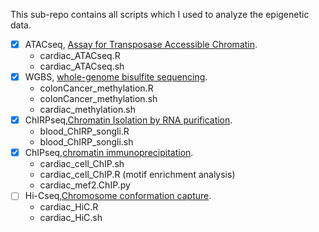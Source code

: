 This sub-repo contains all scripts which I used to analyze the epigenetic data.

- [x] ATACseq, [Assay for Transposase Accessible Chromatin](https://en.wikipedia.org/wiki/ATAC-seq). 
  - cardiac_ATACseq.R
  - cardiac_ATACseq.sh
- [x] WGBS, [whole-genome bisulfite sequencing](https://en.wikipedia.org/wiki/Bisulfite_sequencing).
  - colonCancer_methylation.R
  - colonCancer_methylation.sh
  - cardiac_methylation.sh
- [x] ChIRPseq,[Chromatin Isolation by RNA purification](https://en.wikipedia.org/wiki/ChiRP-Seq).
  - blood_ChIRP_songli.R
  - blood_ChIRP_songli.sh
- [x] ChIPseq,[chromatin immunoprecipitation](https://en.wikipedia.org/wiki/ChIP-sequencing).
  - cardiac_cell_ChIP.sh
  - cardiac_cell_ChIP.R (motif enrichment analysis) 
  - cardiac_mef2.ChIP.py
- [ ] Hi-Cseq,[Chromosome conformation capture](https://en.wikipedia.org/wiki/Chromosome_conformation_capture).
  - cardiac_HiC.R
  - cardiac_HiC.sh